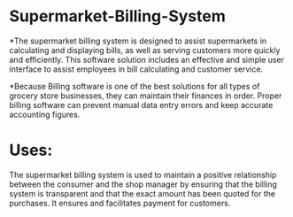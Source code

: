 # Supermarket-Billing-System

*The supermarket billing system is designed to assist supermarkets in calculating and displaying bills, 
 as well as serving customers more quickly and efficiently. This software solution includes an effective 
 and simple user interface to assist employees in bill calculating and customer service.

*Because Billing software is one of the best solutions for all types of grocery store businesses, they can 
 maintain their finances in order. Proper billing software can prevent manual data entry errors and keep accurate 
 accounting figures.
 
 # Uses:
 The supermarket billing system is used to maintain a positive relationship between the consumer and the shop manager 
 by ensuring that the billing system is transparent and that the exact amount has been quoted for the purchases. It 
 ensures and facilitates payment for customers.
 
